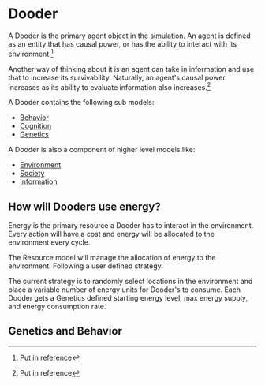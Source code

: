 # Dooder

A Dooder is the primary agent object in the [simulation](Simulation.md). An agent is defined as an entity that has causal power, or has the ability to interact with its environment.[^1]

Another way of thinking about it is an agent can take in information and use that to increase its survivability. Naturally, an agent's causal power increases as its ability to evaluate information also increases.[^2]


A Dooder contains the following sub models:  

- [Behavior](Behavior.md)
- [Cognition](Cognition.md)
- [Genetics](Genetics.md)


A Dooder is also a component of higher level models like:  

- [Environment](Environment.md)
- [Society](Society.md)
- [Information](Information.md)


## How will Dooders use energy?

Energy is the primary resource a Dooder has to interact in the environment. Every action will have a cost and energy will be allocated to the environment every cycle.

The Resource model will manage the allocation of energy to the environment. Following a user defined strategy.

The current strategy is to randomly select locations in the environment and place a variable number of energy units for Dooder's to consume. Each Dooder gets a Genetics defined starting energy level, max energy supply, and energy consumption rate.



## Genetics and Behavior





[^1]: Put in reference
[^2]: Put in reference

